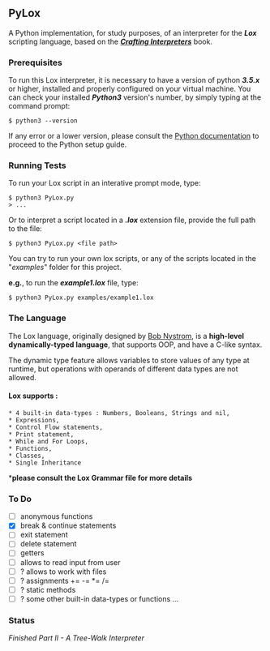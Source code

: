 ## PyLox
A Python implementation, for study purposes, of an interpreter for the *__Lox__* scripting language, 
based on the *__[Crafting Interpreters](https://craftinginterpreters.com)__* book. 

### Prerequisites
To run this Lox interpreter, it is necessary to have a version of python **_3.5.x_** or higher,
installed and properly configured on your virtual machine. 
You can check your installed **_Python3_** version's number, by simply typing at the command prompt:
```
$ python3 --version
```
If any error or a lower version, please consult the [Python documentation](https://docs.python.org/3/using/index.html) 
to proceed to the Python setup guide. 

### Running Tests

To run your Lox script in an interative prompt mode, type:
```
$ python3 PyLox.py
> ...
```
Or to interpret a script located in a *__.lox__* extension file, provide the full path to the file: 
```
$ python3 PyLox.py <file path>
```
You can try to run your own lox scripts, or any of the scripts located in the "_examples_" folder for this project.

**e.g.**, to run the *__example1.lox__* file, type:
```
$ python3 PyLox.py examples/example1.lox
```

### The Language

The Lox language, originally designed by [Bob Nystrom](https://github.com/munificent), 
is a **high-level dynamically-typed language**, that supports OOP, and have a C-like syntax.

The dynamic type feature allows variables to store values of any type at runtime, 
but operations with operands of different data types are not allowed. 

#### Lox supports : 
    
    * 4 built-in data-types : Numbers, Booleans, Strings and nil,
    * Expressions,
    * Control Flow statements,
    * Print statement,
    * While and For Loops,
    * Functions,
    * Classes,
    * Single Inheritance 
    
   
   ***please consult the Lox Grammar file for more details**

### To Do
  - [ ] anonymous functions 
  - [x] break & continue statements
  - [ ] exit statement
  - [ ] delete statement
  - [ ] getters
  - [ ] allows to read input from user
  - [ ] ? allows to work with files
  - [ ] ? assignments += -= *= /= 
  - [ ] ? static methods
  - [ ] ? some other built-in data-types or functions
    ... 

### Status

*Finished Part II - A Tree-Walk Interpreter*


